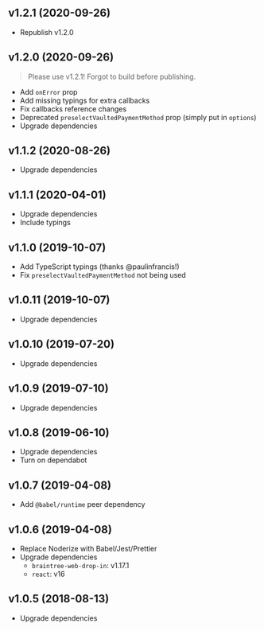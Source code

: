 ## v1.2.1 (2020-09-26)

- Republish v1.2.0

## v1.2.0 (2020-09-26)

> Please use v1.2.1! Forgot to build before publishing.

- Add `onError` prop
- Add missing typings for extra callbacks
- Fix callbacks reference changes
- Deprecated `preselectVaultedPaymentMethod` prop (simply put in `options`)
- Upgrade dependencies

## v1.1.2 (2020-08-26)

- Upgrade dependencies

## v1.1.1 (2020-04-01)

- Upgrade dependencies
- Include typings

## v1.1.0 (2019-10-07)

- Add TypeScript typings (thanks @paulinfrancis!)
- Fix `preselectVaultedPaymentMethod` not being used

## v1.0.11 (2019-10-07)

- Upgrade dependencies

## v1.0.10 (2019-07-20)

- Upgrade dependencies

## v1.0.9 (2019-07-10)

- Upgrade dependencies

## v1.0.8 (2019-06-10)

- Upgrade dependencies
- Turn on dependabot

## v1.0.7 (2019-04-08)

- Add `@babel/runtime` peer dependency

## v1.0.6 (2019-04-08)

- Replace Noderize with Babel/Jest/Prettier
- Upgrade dependencies
  - `braintree-web-drop-in`: v1.17.1
  - `react`: v16

## v1.0.5 (2018-08-13)

- Upgrade dependencies
